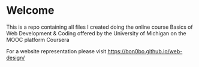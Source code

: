 # Welcome
This is a repo containing all files I created doing the online course
Basics of Web Development & Coding offered by the University of Michigan
on the MOOC platform Coursera

For a website representation please visit https://bon0bo.github.io/web-design/
